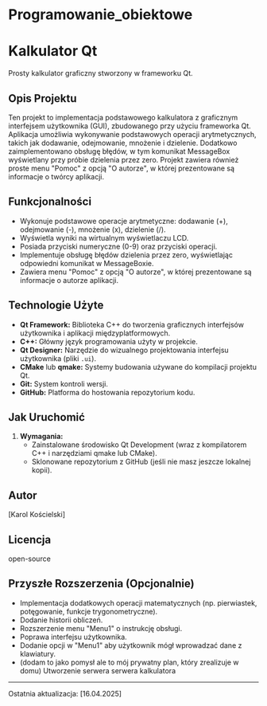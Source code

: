 # Programowanie_obiektowe
# Kalkulator Qt

Prosty kalkulator graficzny stworzony w frameworku Qt.

## Opis Projektu

Ten projekt to implementacja podstawowego kalkulatora z graficznym interfejsem użytkownika (GUI), zbudowanego przy użyciu frameworka Qt. Aplikacja umożliwia wykonywanie podstawowych operacji arytmetycznych, takich jak dodawanie, odejmowanie, mnożenie i dzielenie. Dodatkowo zaimplementowano obsługę błędów, w tym komunikat MessageBox wyświetlany przy próbie dzielenia przez zero. Projekt zawiera również proste menu "Pomoc" z opcją "O autorze", w której prezentowane są informacje o twórcy aplikacji.

## Funkcjonalności

* Wykonuje podstawowe operacje arytmetyczne: dodawanie (+), odejmowanie (-), mnożenie (x), dzielenie (/).
* Wyświetla wyniki na wirtualnym wyświetlaczu LCD.
* Posiada przyciski numeryczne (0-9) oraz przyciski operacji.
* Implementuje obsługę błędów dzielenia przez zero, wyświetlając odpowiedni komunikat w MessageBoxie.
* Zawiera menu "Pomoc" z opcją "O autorze", w której prezentowane są informacje o autorze aplikacji.

## Technologie Użyte

* **Qt Framework:** Biblioteka C++ do tworzenia graficznych interfejsów użytkownika i aplikacji międzyplatformowych.
* **C++:** Główny język programowania użyty w projekcie.
* **Qt Designer:** Narzędzie do wizualnego projektowania interfejsu użytkownika (pliki `.ui`).
* **CMake** lub **qmake:** Systemy budowania używane do kompilacji projektu Qt.
* **Git:** System kontroli wersji.
* **GitHub:** Platforma do hostowania repozytorium kodu.

## Jak Uruchomić

1.  **Wymagania:**
    * Zainstalowane środowisko Qt Development (wraz z kompilatorem C++ i narzędziami qmake lub CMake).
    * Sklonowane repozytorium z GitHub (jeśli nie masz jeszcze lokalnej kopii).

   

## Autor

[Karol Kościelski] 

## Licencja

open-source

## Przyszłe Rozszerzenia (Opcjonalnie)

* Implementacja dodatkowych operacji matematycznych (np. pierwiastek, potęgowanie, funkcje trygonometryczne).
* Dodanie historii obliczeń.
* Rozszerzenie menu "Menu1" o instrukcję obsługi.
* Poprawa interfejsu użytkownika.
* Dodanie opcji w "Menu1" aby użytkownik mógł wprowadzać dane z klawiatury.
* (dodam to jako pomysł ale to mój prywatny plan, który zrealizuje w domu) Utworzenie serwera serwera kalkulatora  

---

Ostatnia aktualizacja: [16.04.2025]
